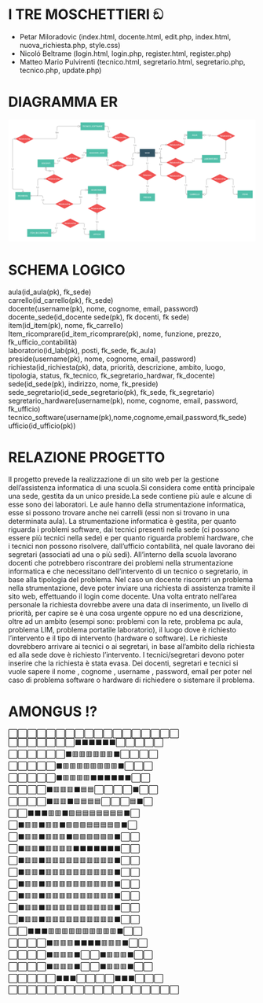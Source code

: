 # I TRE MOSCHETTIERI ඞ

* Petar Miloradovic (index.html, docente.html, edit.php, index.html, nuova_richiesta.php, style.css)
* Nicoló Beltrame (login.html, login.php, register.html, register.php)
* Matteo Mario Pulvirenti (tecnico.html, segretario.html, segretario.php, tecnico.php, update.php)

# DIAGRAMMA ER 

![](ER_SCUOLA.png)

# SCHEMA LOGICO 

aula(id_aula(pk), fk_sede) <br>
carrello(id_carrello(pk), fk_sede)<br>
docente(username(pk), nome, cognome, email, password)<br>
docente_sede(id_docente sede(pk), fk docenti, fk sede)<br>
item(id_item(pk), nome, fk_carrello)<br>
Item_ricomprare(id_item_ricomprare(pk), nome, funzione, prezzo, fk_ufficio_contabilità)<br>
laboratorio(id_lab(pk), posti, fk_sede, fk_aula)<br>
preside(username(pk), nome, cognome, email, password)<br>
richiesta(id_richiesta(pk), data, priorità, descrizione, ambito, luogo, tipologia, status, fk_tecnico, fk_segretario_hardwar, fk_docente)<br>
sede(id_sede(pk), indirizzo, nome, fk_preside)<br>
sede_segretario(id_sede_segretario(pk), fk_sede, fk_segretario)<br>
segretario_hardware(username(pk), nome, cognome, email, password, fk_ufficio)<br>
tecnico_software(username(pk),nome,cognome,email,password,fk_sede)<br>
ufficio(id_ufficio(pk))

# RELAZIONE PROGETTO 

Il progetto prevede la realizzazione di un sito web per la gestione dell’assistenza informatica di una scuola.Si considera come entità principale una sede, gestita da un unico preside.La sede contiene più aule e alcune di esse sono dei laboratori. Le aule hanno della strumentazione informatica, esse si possono trovare anche nei carrelli (essi non si trovano in una determinata aula). La strumentazione informatica è gestita, per quanto riguarda i problemi software, dai tecnici presenti nella sede (ci possono essere più tecnici nella sede) e per quanto riguarda problemi hardware, che i tecnici non possono risolvere, dall’ufficio contabilità, nel quale lavorano dei segretari (associati ad una o più sedi). All’interno della scuola lavorano docenti che potrebbero riscontrare dei problemi nella strumentazione informatica e che necessitano dell’intervento di un tecnico o segretario, in base alla tipologia del problema. Nel caso un docente riscontri un problema nella strumentazione, deve poter inviare una richiesta di assistenza tramite il sito web, effettuando il login come docente. Una volta entrato nell’area personale la richiesta dovrebbe avere una data di inserimento, un livello di priorità, per capire se è una cosa urgente oppure no ed una descrizione, oltre ad un ambito (esempi sono: problemi con la rete, problema pc aula, problema LIM, problema portatile laboratorio), il luogo dove è richiesto l’intervento e il tipo di intervento (hardware o software). Le richieste dovrebbero arrivare ai tecnici o ai segretari, in base all’ambito della richiesta ed alla sede dove è richiesto l’intervento. I tecnici/segretari devono poter inserire che la richiesta è stata evasa. Dei docenti, segretari e tecnici si vuole sapere il nome , cognome , username , password, email per poter nel caso di problema software o hardware di richiedere o sistemare il problema.

# AMONGUS !?

⬜⬜⬜⬜⬜⬜⬜⬜⬜⬜⬜⬜⬜⬜⬜⬜⬜⬜<br>
⬜⬜⬜⬜⬜⬜⬜⬛⬛⬛⬛⬛⬛⬜⬜⬜⬜⬜<br>
⬜⬜⬜⬜⬜⬜⬛🟥🟥🟥🟥🟥🟥⬛⬜⬜⬜⬜<br>
⬜⬜⬜⬜⬜⬛🟥🟥🟥🟥🟥🟥🟥🟥⬛⬜⬜⬜<br>
⬜⬜⬜⬜⬜⬛🟥🟥🟥🟥⬛⬛⬛⬛⬛⬛⬜⬜<br>
⬜⬜⬜⬜⬛🟥🟥🟥⬛🟦🟦⬜⬜⬜⬜⬛⬜⬜<br>
⬜⬜⬜⬜⬛🟥🟥⬛🟪🟦🟦🟦⬜⬜⬜🟦⬛⬜<br>
⬜⬜⬛⬛⬛🟥🟥⬛🟪🟦🟦🟦🟦🟦🟦🟦⬛⬜<br>
⬜⬛🟥🟥⬛🟥🟥⬛🟪🟪🟪🟦🟦🟦🟦🟪⬛⬜<br>
⬜⬛🟥🟥⬛🟥🟥🟥⬛🟪🟪🟪🟪🟪🟪⬛⬜⬜<br>
⬜⬛🟥🟥⬛🟥🟥🟥🟥⬛⬛⬛⬛⬛⬛⬛⬜⬜<br> 
⬜⬛🟥🟥⬛🟥🟥🟥🟥🟥🟥🟥🟥🟥🟥⬛⬜⬜<br>
⬜⬛🟥🟥⬛🟥🟥🟥🟥🟥🟥🟥🟥🟥🟥⬛⬜⬜<br>
⬜⬛🟥🟥⬛🟥🟥🟥🟥🟥🟥🟥🟥🟥🟥⬛⬜⬜<br>
⬜⬛🟥🟥⬛🟥🟥🟥🟥🟥🟥🟥🟥🟥🟥⬛⬜⬜<br>
⬜⬛🟥🟥⬛🟥🟥🟥🟥🟥🟥🟥🟥🟥🟥⬛⬜⬜<br>
⬜⬛🟥🟥⬛🟥🟥🟥🟥🟥🟥🟥🟥🟥🟥⬛⬜⬜<br>
⬜⬜⬛⬛⬛🟥🟥🟥🟥🟥🟥🟥🟥🟥🟥⬛⬜⬜<br>
⬜⬜⬜⬜⬛🟥🟥🟥⬛⬛⬛⬛🟥🟥🟥⬛⬜⬜<br>
⬜⬜⬜⬜⬛🟥🟥🟥⬛⬜⬜⬛🟥🟥🟥⬛⬜⬜<br>
⬜⬜⬜⬜⬛🟥🟥🟥⬛⬜⬜⬛🟥🟥🟥⬛⬜⬜<br>
⬜⬜⬜⬜⬜⬛⬛⬛⬜⬜⬜⬜⬛⬛⬛⬜⬜⬜<br>
⬜⬜⬜⬜⬜⬜⬜⬜⬜⬜⬜⬜⬜⬜⬜⬜⬜⬜<br>
